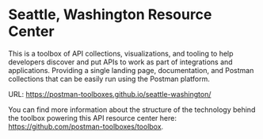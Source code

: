 # Seattle, Washington Resource Center
This is a toolbox of API collections, visualizations, and tooling to help developers discover and put APIs to work as part of integrations and applications. Providing a single landing page, documentation, and Postman collections that can be easily run using the Postman platform.

URL: https://postman-toolboxes.github.io/seattle-washington/

You can find more information about the structure of the technology behind the toolbox powering this API resource center here: https://github.com/postman-toolboxes/toolbox.
